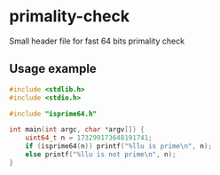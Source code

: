 # primality-check
Small header file for fast 64 bits primality check

## Usage example

```c
#include <stdlib.h>
#include <stdio.h>

#include "isprime64.h"

int main(int argc, char *argv[]) {
	uint64_t n = 173299173648191741;
	if (isprime64(n)) printf("%llu is prime\n", n);
	else printf("%llu is not prime\n", n);
}
```
